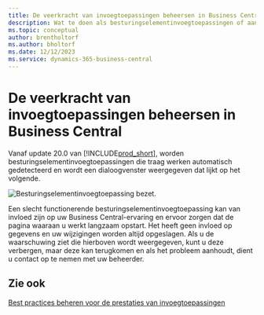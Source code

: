 ```yaml
---
title: De veerkracht van invoegtoepassingen beheersen in Business Central
description: Wat te doen als besturingselementinvoegtoepassingen of aangepaste besturingselementen leiden tot verminderde functionaliteit in Business Central.
ms.topic: conceptual
author: brentholtorf
ms.author: bholtorf
ms.date: 12/12/2023
ms.service: dynamics-365-business-central
---
```


# <a name="control-add-in-resiliency-in-business-central"></a>De veerkracht van invoegtoepassingen beheersen in Business Central

Vanaf update 20.0 van [!INCLUDE[prod_short](includes/prod_short.md)], worden besturingselementinvoegtoepassingen die traag werken automatisch gedetecteerd en wordt een dialoogvenster weergegeven dat lijkt op het volgende.

![Besturingselementinvoegtoepassing bezet.](media/controladdin-resiliency.png "Besturingselementinvoegtoepassing bezet.")

Een slecht functionerende besturingselementinvoegtoepassing kan van invloed zijn op uw Business Central-ervaring en ervoor zorgen dat de pagina waaraan u werkt langzaam opstart. Het heeft geen invloed op gegevens en uw wijzigingen worden altijd opgeslagen. Als u de waarschuwing ziet die hierboven wordt weergegeven, kunt u deze verbergen, maar deze kan terugkomen en als het probleem aanhoudt, dient u contact op te nemen met uw beheerder.

## <a name="see-also"></a>Zie ook
[Best practices beheren voor de prestaties van invoegtoepassingen](/dynamics365/business-central/dev-itpro/developer/devenv-control-addin-bestpractices)  
